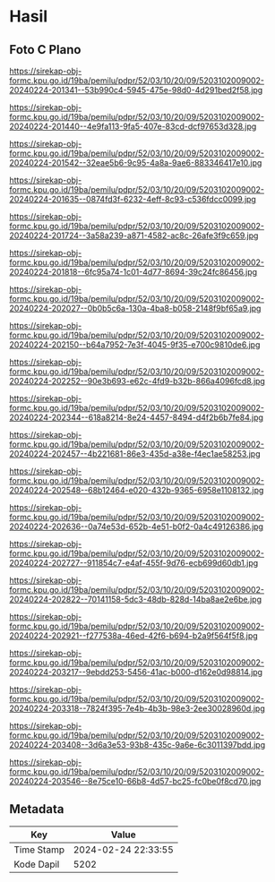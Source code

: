 # Hasil

## Foto C Plano

https://sirekap-obj-formc.kpu.go.id/19ba/pemilu/pdpr/52/03/10/20/09/5203102009002-20240224-201341--53b990c4-5945-475e-98d0-4d291bed2f58.jpg

https://sirekap-obj-formc.kpu.go.id/19ba/pemilu/pdpr/52/03/10/20/09/5203102009002-20240224-201440--4e9fa113-9fa5-407e-83cd-dcf97653d328.jpg

https://sirekap-obj-formc.kpu.go.id/19ba/pemilu/pdpr/52/03/10/20/09/5203102009002-20240224-201542--32eae5b6-9c95-4a8a-9ae6-883346417e10.jpg

https://sirekap-obj-formc.kpu.go.id/19ba/pemilu/pdpr/52/03/10/20/09/5203102009002-20240224-201635--0874fd3f-6232-4eff-8c93-c536fdcc0099.jpg

https://sirekap-obj-formc.kpu.go.id/19ba/pemilu/pdpr/52/03/10/20/09/5203102009002-20240224-201724--3a58a239-a871-4582-ac8c-26afe3f9c659.jpg

https://sirekap-obj-formc.kpu.go.id/19ba/pemilu/pdpr/52/03/10/20/09/5203102009002-20240224-201818--6fc95a74-1c01-4d77-8694-39c24fc86456.jpg

https://sirekap-obj-formc.kpu.go.id/19ba/pemilu/pdpr/52/03/10/20/09/5203102009002-20240224-202027--0b0b5c6a-130a-4ba8-b058-2148f9bf65a9.jpg

https://sirekap-obj-formc.kpu.go.id/19ba/pemilu/pdpr/52/03/10/20/09/5203102009002-20240224-202150--b64a7952-7e3f-4045-9f35-e700c9810de6.jpg

https://sirekap-obj-formc.kpu.go.id/19ba/pemilu/pdpr/52/03/10/20/09/5203102009002-20240224-202252--90e3b693-e62c-4fd9-b32b-866a4096fcd8.jpg

https://sirekap-obj-formc.kpu.go.id/19ba/pemilu/pdpr/52/03/10/20/09/5203102009002-20240224-202344--618a8214-8e24-4457-8494-d4f2b6b7fe84.jpg

https://sirekap-obj-formc.kpu.go.id/19ba/pemilu/pdpr/52/03/10/20/09/5203102009002-20240224-202457--4b221681-86e3-435d-a38e-f4ec1ae58253.jpg

https://sirekap-obj-formc.kpu.go.id/19ba/pemilu/pdpr/52/03/10/20/09/5203102009002-20240224-202548--68b12464-e020-432b-9365-6958e1108132.jpg

https://sirekap-obj-formc.kpu.go.id/19ba/pemilu/pdpr/52/03/10/20/09/5203102009002-20240224-202636--0a74e53d-652b-4e51-b0f2-0a4c49126386.jpg

https://sirekap-obj-formc.kpu.go.id/19ba/pemilu/pdpr/52/03/10/20/09/5203102009002-20240224-202727--911854c7-e4af-455f-9d76-ecb699d60db1.jpg

https://sirekap-obj-formc.kpu.go.id/19ba/pemilu/pdpr/52/03/10/20/09/5203102009002-20240224-202822--70141158-5dc3-48db-828d-14ba8ae2e6be.jpg

https://sirekap-obj-formc.kpu.go.id/19ba/pemilu/pdpr/52/03/10/20/09/5203102009002-20240224-202921--f277538a-46ed-42f6-b694-b2a9f564f5f8.jpg

https://sirekap-obj-formc.kpu.go.id/19ba/pemilu/pdpr/52/03/10/20/09/5203102009002-20240224-203217--9ebdd253-5456-41ac-b000-d162e0d98814.jpg

https://sirekap-obj-formc.kpu.go.id/19ba/pemilu/pdpr/52/03/10/20/09/5203102009002-20240224-203318--7824f395-7e4b-4b3b-98e3-2ee30028960d.jpg

https://sirekap-obj-formc.kpu.go.id/19ba/pemilu/pdpr/52/03/10/20/09/5203102009002-20240224-203408--3d6a3e53-93b8-435c-9a6e-6c3011397bdd.jpg

https://sirekap-obj-formc.kpu.go.id/19ba/pemilu/pdpr/52/03/10/20/09/5203102009002-20240224-203546--8e75ce10-66b8-4d57-bc25-fc0be0f8cd70.jpg


## Metadata

| Key        | Value               |
| ---------- | ------------------- |
| Time Stamp | 2024-02-24 22:33:55 |
| Kode Dapil | 5202                |



